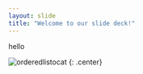 ```yaml
---
layout: slide
title: "Welcome to our slide deck!"
---
```


hello

![orderedlistocat](https://octodex.github.com/images/orderedlistocat.png)
{: .center}
